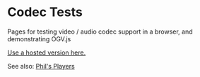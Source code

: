 # Codec Tests

Pages for testing video / audio codec support in a browser, and demonstrating OGV.js

[Use a hosted version here.](https://geneticgenesis.github.io/codec-tests/)

See also: [Phil's Players](http://philcluff.co.uk/players)

